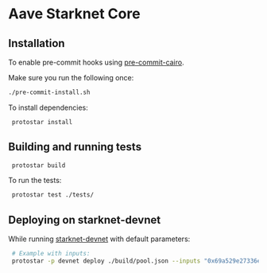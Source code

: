 # Aave Starknet Core

## Installation

To enable pre-commit hooks using [pre-commit-cairo](https://github.com/franalgaba/pre-commit-cairo).

Make sure you run the following once:

```bash
./pre-commit-install.sh
```

To install dependencies:

```bash
 protostar install
```

## Building and running tests

```bash
 protostar build
```

To run the tests:

```bash
 protostar test ./tests/
```

## Deploying on starknet-devnet

While running [starknet-devnet](https://github.com/Shard-Labs/starknet-devnet) with default parameters:

```bash
 # Example with inputs:
 protostar -p devnet deploy ./build/pool.json --inputs "0x69a529e27336e28702b44c7e4143f64969681133ba9c4bd4a88c0ac7326288b"
```
